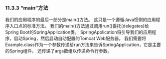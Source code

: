### 11.3.3 “main”方法

我们的应用程序的最后一部分是main()方法。 这只是一个遵循Java惯例的应用程序入口点的标准方法。 我们的main()方法通过调用run()委托(delegates)给Spring Boot的SpringApplication类。 SpringApplication将引导我们的应用程序，启动Spring，然后启动自动配置的Tomcat Web服务器。 我们需要将Example.class作为一个参数传递给run方法来告诉SpringApplication，它是主要的Spring组件。 还传递了args数组以传递命令行参数。